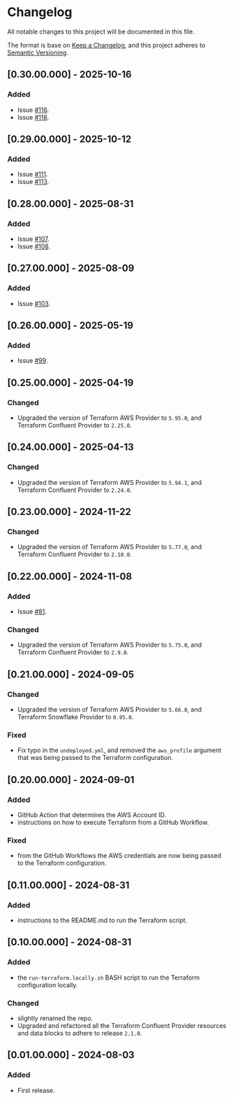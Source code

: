 # Changelog
All notable changes to this project will be documented in this file.

The format is base on [Keep a Changelog](https://keepachangelog.com/en/1.1.0/), and this project adheres to [Semantic Versioning](https://semver.org/spec/v2.0.0.html).


## [0.30.00.000] - 2025-10-16
### Added
- Issue [#116](https://github.com/j3-signalroom/iac-confluent-resources-tf/issues/116).
- Issue [#118](https://github.com/j3-signalroom/iac-confluent-resources-tf/issues/118).

## [0.29.00.000] - 2025-10-12
### Added
- Issue [#111](https://github.com/j3-signalroom/iac-confluent-resources-tf/issues/111).
- Issue [#113](https://github.com/j3-signalroom/iac-confluent-resources-tf/issues/113).

## [0.28.00.000] - 2025-08-31
### Added
- Issue [#107](https://github.com/j3-signalroom/iac-confluent-resources-tf/issues/107).
- Issue [#108](https://github.com/j3-signalroom/iac-confluent-resources-tf/issues/108).

## [0.27.00.000] - 2025-08-09
### Added
- Issue [#103](https://github.com/j3-signalroom/iac-confluent-resources-tf/issues/103).

## [0.26.00.000] - 2025-05-19
### Added
- Issue [#99](https://github.com/j3-signalroom/iac-confluent-resources-tf/issues/99).

## [0.25.00.000] - 2025-04-19
### Changed
- Upgraded the version of Terraform AWS Provider to `5.95.0`, and Terraform Confluent Provider to `2.25.0`.

## [0.24.00.000] - 2025-04-13
### Changed
- Upgraded the version of Terraform AWS Provider to `5.94.1`, and Terraform Confluent Provider to `2.24.0`.

## [0.23.00.000] - 2024-11-22
### Changed
- Upgraded the version of Terraform AWS Provider to `5.77.0`, and Terraform Confluent Provider to `2.10.0`.

## [0.22.00.000] - 2024-11-08
### Added
- Issue [#81](https://github.com/j3-signalroom/iac-confluent-resources-tf/issues/81).

### Changed
- Upgraded the version of Terraform AWS Provider to `5.75.0`, and Terraform Confluent Provider to `2.9.0`.

## [0.21.00.000] - 2024-09-05
### Changed
- Upgraded the version of Terraform AWS Provider to `5.66.0`, and Terraform Snowflake Provider to `0.95.0`.

### Fixed
- Fix typo in the `undeployed.yml`, and removed the `aws_profile` argument that was being passed to the Terraform configuration.

## [0.20.00.000] - 2024-09-01
### Added
- GitHub Action that determines the AWS Account ID.
- instructions on how to execute Terraform from a GitHub Workflow.

### Fixed
- from the GitHub Workflows the AWS credentials are now being passed to the Terraform configuration.

## [0.11.00.000] - 2024-08-31
### Added
- instructions to the README.md to run the Terraform script.

## [0.10.00.000] - 2024-08-31
### Added
- the `run-terraform.locally.sh` BASH script to run the Terraform configuration locally.

### Changed
- slightly renamed the repo.
- Upgraded and refactored all the Terraform Confluent Provider resources and data blocks to adhere to release `2.1.0`.

## [0.01.00.000] - 2024-08-03
### Added
- First release.